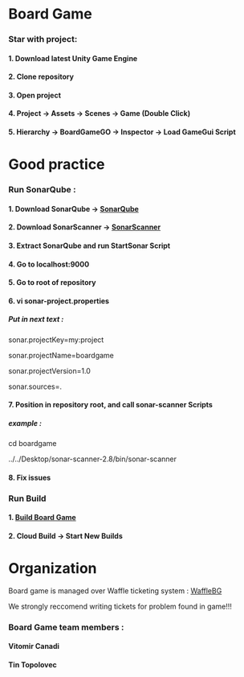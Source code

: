 # Board Game

### Star with project:
#### 1. Download latest Unity Game Engine
#### 2. Clone repository
#### 3. Open project
#### 4. Project -> Assets -> Scenes -> Game (Double Click)
#### 5. Hierarchy -> BoardGameGO -> Inspector -> Load GameGui Script

# Good practice
### Run SonarQube :
#### 1. Download SonarQube -> [SonarQube](https://www.sonarqube.org/)
#### 2. Download SonarScanner -> [SonarScanner](https://docs.sonarqube.org/display/SCAN/Analyzing+with+SonarQube+Scanner)
#### 3. Extract SonarQube and run StartSonar Script
#### 4. Go to localhost:9000
#### 5. Go to root of repository
#### 6. vi sonar-project.properties
##### Put in next text :
sonar.projectKey=my:project

sonar.projectName=boardgame

sonar.projectVersion=1.0

sonar.sources=.

#### 7. Position in repository root, and call sonar-scanner Scripts
##### example :
cd boardgame

../../Desktop/sonar-scanner-2.8/bin/sonar-scanner
#### 8. Fix issues

### Run Build

#### 1. [Build Board Game](https://developer.cloud.unity3d.com/build/orgs/tinolov/projects/boardgame/)
#### 2. Cloud Build -> Start New Builds

# Organization

Board game is managed over Waffle ticketing system : [WaffleBG](https://waffle.io/TinT1/boardgame)

We strongly reccomend writing tickets for problem found in game!!!

### Board Game team members :
#### Vitomir Canadi
#### Tin Topolovec
